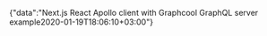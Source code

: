 {"data":"Next.js React Apollo client with Graphcool GraphQL server example2020-01-19T18:06:10+03:00"}
